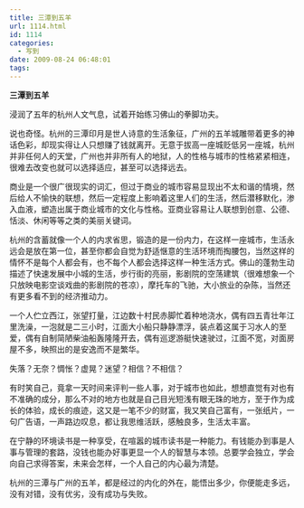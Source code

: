 ```yaml
---
title: 三潭到五羊
url: 1114.html
id: 1114
categories:
  - 写到
date: 2009-08-24 06:48:01
tags:
---
```


**三潭到五羊**

  
浸润了五年的杭州人文气息，试着开始练习佛山的拳脚功夫。  
  
说也奇怪。杭州的三潭印月是世人诗意的生活象征，广州的五羊城雕带着更多的神话色彩，却现实得让人只想赚了钱就离开。无意于拔高一座城贬低另一座城，杭州并非任何人的天堂，广州也并非所有人的地狱，人的性格与城市的性格紧紧相连，很难去改变也就可以选择适应，甚至可以选择远去。  
  
商业是一个很广很现实的词汇，但过于商业的城市容易显现出不太和谐的情境，然后给人不愉快的联想，然后一定程度上影响着这里人们的生活，然后潜移默化，渗入血液，塑造出属于商业城市的文化与性格。亚商业容易让人联想到创意、公德、恬淡、休闲等等之类的美丽关键词。  
  
杭州的含蓄就像一个人的内求省思，锻造的是一份内力，在这样一座城市，生活永远会是放在第一位，甚至你都会自觉为舒适惬意的生活环境而掏腰包，当然这样的情怀不是每个人都会有，也不每个人都会选择这样一种生活方式。佛山的蓬勃生动描述了快速发展中小城的生活，步行街的亮丽，影剧院的空荡建筑（很难想象一个只放映电影空谈戏曲的影剧院的苍凉），摩托车的飞驰，大小旅业的杂陈，当然还有更多看不到的经济推动力。  
  
一个人伫立西江，张望打量，江边数十村民赤脚忙着种地浇水，偶有四五青壮年江里洗澡，一泡就是二三小时，江面大小船只静静漂浮，装点着这属于习水人的至爱，偶有自制简陋柴油船轰隆隆开去，偶有巡逻游艇快速驶过，江面不宽，对面房屋不多，映照出的是安逸而不是繁华。  
  
失落？无奈？惆怅？虚晃？迷望？相信？不相信？  
  
有时笑自己，竟拿一天时间来评判一些人事，对于城市也如此，想想直觉有对也有不准确的成分，那么不对的地方也就是自己目光短浅有眼无珠的地方，至于作为成长的体验，成长的痕迹，这又是一笔不少的财富，我又笑自己富有，一张纸片，一句广告语，一声路边叹息，都让我思维活跃，感触良多，生活太丰富。  
  
在宁静的环境读书是一种享受，在喧嚣的城市读书是一种能力。有钱能办到事是人事与管理的套路，没钱也能办好事更显一个人的智慧与本领。总要学会独立，学会向自己求得答案，未来会怎样，一个人自己的内心最为清楚。  
  
杭州的三潭与广州的五羊，都是经过的内化的外在，能悟出多少，你便能走多远，没有对错，没有优劣，没有成功与失败。